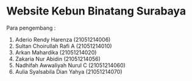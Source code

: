 # Website Kebun Binatang Surabaya
Para pengembang :
1. Aderio Rendy Harenza (21051214006)
2. Sultan Choirullah Rafi A (21051214010)
3. Arkan Mahardika (21051214020)
4. Zakaria Nur Abidin (21051214056)
5. Nadhifah Awwaliyah Nurul C (21051214060)
6. Aulia Syalsabila Dian Yahya (21051214070)
